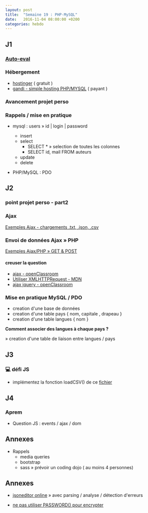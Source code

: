 ```yaml
---
layout: post
title:  "Semaine 19 : PHP-MySQL"
date:   2016-11-04 08:00:00 +0200
categories: hebdo 
---
```


## J1

### [Auto-eval](https://goo.gl/forms/rlc5bSVgJNrsTP1A3)

### Hébergement

- [hostinger](https://hostinger.fr) ( gratuit )
- [gandi - simple hosting PHP/MYSQL](http://gandi.net) ( payant )

### Avancement projet perso

### Rappels / mise en pratique

- mysql : users » id | login | password
  - insert
  - select
    - SELECT * » selection de toutes les colonnes
    - SELECT id, mail FROM auteurs
  - update
  - delete
  
- PHP/MySQL : PDO

## J2

### point projet perso - part2

### Ajax

[Exemples Ajax - chargements .txt, .json, .csv](https://github.com/simplyon2/exemples-php/tree/master/ajax/chargements)

### Envoi de données Ajax » PHP

[Exemples Ajax/PHP » GET & POST](https://github.com/simplyon2/exemples-php/tree/master/ajax/post)

#### creuser la question

- [ajax - openClassroom](https://openclassrooms.com/courses/dynamisez-vos-sites-web-avec-javascript/xmlhttprequest-1)
- [Utiliser XMLHTTPRequest - MDN](https://developer.mozilla.org/fr/docs/Web/API/XMLHttpRequest/Utiliser_XMLHttpRequest#Envoyer_des_formulaires_et_uploader_des_fichiers)
- [ajax jquery - openClassroom](https://openclassrooms.com/courses/un-site-web-dynamique-avec-jquery/ajax-les-requetes-http-par-l-objet-xmlhttprequest)

### Mise en pratique MySQL / PDO

- creation d'une base de données 
- creation d'une table pays { nom, capitale , drapeau }
- creation d'une table langues { nom }

**Comment associer des langues à chaque pays ?**

» creation d'une table de liaison entre langues / pays

## J3

### :computer: défi JS

- implémentez la fonction loadCSV() de ce [fichier](https://github.com/simplyon2/exemples-php/tree/master/ajax/chargements)

## J4 

### Aprem

- Question JS : events / ajax / dom

## Annexes

- Rappels
    - media queries
    - bootstrap
    - sass » prévoir un coding dojo ( au moins 4 personnes)
    
## Annexes

- [jsoneditor online](http://www.jsoneditoronline.org/) » avec parsing / analyse / détection d'erreurs

- [ne pas utiliser PASSWORD() pour encrypter](https://dev.mysql.com/doc/refman/5.5/en/encryption-functions.html#function_password)
